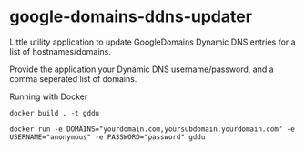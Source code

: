 # google-domains-ddns-updater

Little utility application to update GoogleDomains Dynamic DNS entries for a list of hostnames/domains.

Provide the application your Dynamic DNS username/password, and a comma seperated list of domains.


Running with Docker

```
docker build . -t gddu

docker run -e DOMAINS="yourdomain.com,yoursubdomain.yourdomain.com" -e USERNAME="anonymous" -e PASSWORD="password" gddu
```
